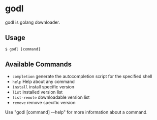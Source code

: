 # godl

godl is golang downloader.


## Usage

```
$ godl [command]
```

## Available Commands

- `completion` generate the autocompletion script for the specified shell
- `help` Help about any command
- `install` install specific version
- `list` installed version list
- `list-remote` downloadable version list
- `remove` remove specific version

Use "godl [command] --help" for more information about a command.
